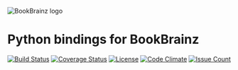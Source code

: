 ![BookBrainz logo](https://bookbrainz.org/images/BookBrainz_text.svg)
# Python bindings for BookBrainz

[![Build Status](https://travis-ci.org/s17k/python-bookbrainz.svg?branch=master)](https://travis-ci.org/s17k/python-bookbrainz)
[![Coverage Status](https://coveralls.io/repos/github/s17k/python-bookbrainz/badge.svg?branch=master)](https://coveralls.io/github/s17k/python-bookbrainz?branch=master)
[![License](http://img.shields.io/:license-GPLv2-green.svg?style=flat-square)](http://www.gnu.org/licenses/gpl-2.0.html)
[![Code Climate](https://codeclimate.com/github/s17k/python-bookbrainz/badges/gpa.svg)](https://codeclimate.com/github/s17k/python-bookbrainz)
[![Issue Count](https://codeclimate.com/github/s17k/python-bookbrainz/badges/issue_count.svg)](https://codeclimate.com/github/s17k/python-bookbrainz)
